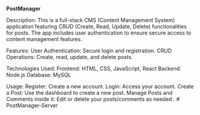**PostManager**

Description:
This is a full-stack CMS (Content Management System) application featuring CRUD (Create, Read, Update, Delete) functionalities for posts. The app includes user authentication to ensure secure access to content management features.

Features:
User Authentication: Secure login and registration.
CRUD Operations: Create, read, update, and delete posts.

Technologies Used:
Frontend: HTML, CSS, JavaScript, React
Backend: Node.js
Database: MySQL 

Usage:
Register: Create a new account.
Login: Access your account.
Create a Post: Use the dashboard to create a new post.
Manage Posts and Comments inside it: Edit or delete your posts/comments as needed .
#   P o s t M a n a g e r - S e r v e r 
 
 
